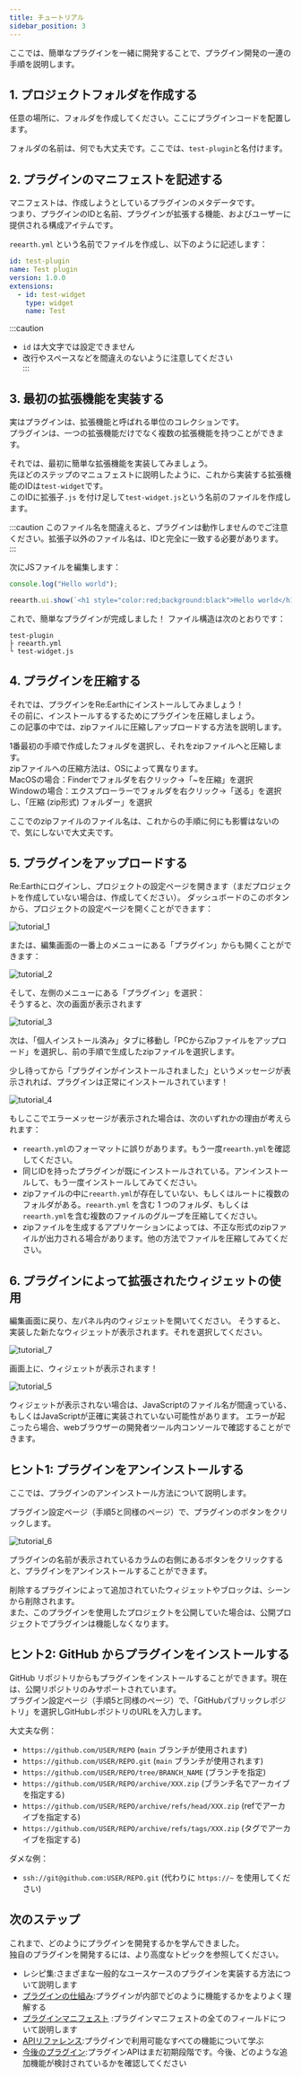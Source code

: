 ```yaml
---
title: チュートリアル
sidebar_position: 3
---
```


ここでは、簡単なプラグインを一緒に開発することで、プラグイン開発の一連の手順を説明します。


## 1. プロジェクトフォルダを作成する

任意の場所に、フォルダを作成してください。ここにプラグインコードを配置します。  

フォルダの名前は、何でも大丈夫です。ここでは、`test-plugin`と名付けます。

## 2. プラグインのマニフェストを記述する

マニフェストは、作成しようとしているプラグインのメタデータです。  
つまり、プラグインのIDと名前、プラグインが拡張する機能、およびユーザーに提供される構成アイテムです。

`reearth.yml` という名前でファイルを作成し、以下のように記述します：


```yaml title="reearth.yml"
id: test-plugin
name: Test plugin
version: 1.0.0
extensions:
  - id: test-widget
    type: widget
    name: Test
```
:::caution
- ``id`` は大文字では設定できません  
- 改行やスペースなどを間違えのないように注意してください  
:::

## 3. 最初の拡張機能を実装する

実はプラグインは、拡張機能と呼ばれる単位のコレクションです。  
プラグインは、一つの拡張機能だけでなく複数の拡張機能を持つことができます。  


それでは、最初に簡単な拡張機能を実装してみましょう。  
先ほどのステップのマニュフェストに説明したように、これから実装する拡張機能のIDは`test-widget`です。  
このIDに拡張子`.js` を付け足して`test-widget.js`という名前のファイルを作成します。  

:::caution
このファイル名を間違えると、プラグインは動作しませんのでご注意ください。拡張子以外のファイル名は、IDと完全に一致する必要があります。
:::

次にJSファイルを編集します：

```js title="test-widget.js"
console.log("Hello world");

reearth.ui.show(`<h1 style="color:red;background:black">Hello world</h1>`);
```

これで、簡単なプラグインが完成しました！
ファイル構造は次のとおりです：

```console title="file structure"
test-plugin
├ reearth.yml
└ test-widget.js    
```

## 4. プラグインを圧縮する

それでは、プラグインをRe:Earthにインストールしてみましょう！  
その前に、インストールするするためにプラグインを圧縮しましょう。  
この記事の中では、zipファイルに圧縮しアップロードする方法を説明します。  

1番最初の手順で作成したフォルダを選択し、それをzipファイルへと圧縮します。  
zipファイルへの圧縮方法は、OSによって異なります。  
MacOSの場合：Finderでフォルダを右クリック→「~を圧縮」を選択  
Windowの場合：エクスプローラーでフォルダを右クリック→「送る」を選択し、「圧縮 (zip形式) フォルダー」を選択

ここでのzipファイルのファイル名は、これからの手順に何にも影響はないので、気にしないで大丈夫です。

## 5. プラグインをアップロードする

Re:Earthにログインし、プロジェクトの設定ページを開きます（まだプロジェクトを作成していない場合は、作成してください）。
ダッシュボードのこのボタンから、プロジェクトの設定ページを開くことができます：  

![tutorial_1](./img/tutorial_1.png)

または、編集画面の一番上のメニューにある「プラグイン」からも開くことができます：  

![tutorial_2](./img/tutorial_2.png)


そして、左側のメニューにある「プラグイン」を選択：  
そうすると、次の画面が表示されます  

![tutorial_3](./img/tutorial_3.png)

次は、「個人インストール済み」タブに移動し「PCからZipファイルをアップロード」を選択し、前の手順で生成したzipファイルを選択します。  

少し待ってから「プラグインがインストールされました」というメッセージが表示されれば、プラグインは正常にインストールされています！

![tutorial_4](./img/tutorial_4.png)


もしここでエラーメッセージが表示された場合は、次のいずれかの理由が考えられます：

- `reearth.yml`のフォーマットに誤りがあります。もう一度`reearth.yml`を確認してください。
- 同じIDを持ったプラグインが既にインストールされている。アンインストールして、もう一度インストールしてみてください。
- zipファイルの中に`reearth.yml`が存在していない、もしくはルートに複数のフォルダがある。`reearth.yml` を含む 1 つのフォルダ、もしくは`reearth.yml`を含む複数のファイルのグループを圧縮してください。
- zipファイルを生成するアプリケーションによっては、不正な形式のzipファイルが出力される場合があります。他の方法でファイルを圧縮してみてください。

## 6. プラグインによって拡張されたウィジェットの使用

編集画面に戻り、左パネル内のウィジェットを開いてください。
そうすると、実装した新たなウィジェットが表示されます。それを選択してください。

![tutorial_7](./img/tutorial_7.png)

画面上に、ウィジェットが表示されます！

![tutorial_5](./img/tutorial_5.png)

ウィジェットが表示されない場合は、JavaScriptのファイル名が間違っている、もしくはJavaScriptが正確に実装されていない可能性があります。
エラーが起こったら場合、webブラウザーの開発者ツール内コンソールで確認することができます。

## ヒント1: プラグインをアンインストールする

ここでは、プラグインのアンインストール方法について説明します。

プラグイン設定ページ（手順5と同様のページ）で、プラグインのボタンをクリックします。

![tutorial_6](./img/tutorial_6.png)

プラグインの名前が表示されているカラムの右側にあるボタンをクリックすると、プラグインをアンインストールすることができます。

削除するプラグインによって追加されていたウィジェットやブロックは、シーンから削除されます。  
また、このプラグインを使用したプロジェクトを公開していた場合は、公開プロジェクトでプラグインは機能しなくなります。  

## ヒント2: GitHub からプラグインをインストールする

GitHub リポジトリからもプラグインをインストールすることができます。現在は、公開リポジトリのみサポートされています。  
プラグイン設定ページ（手順5と同様のページ）で、「GitHubパブリックレポジトリ」を選択しGitHubレポジトリのURLを入力します。  


大丈夫な例：

- `https://github.com/USER/REPO` (`main` ブランチが使用されます)
- `https://github.com/USER/REPO.git` (`main` ブランチが使用されます)
- `https://github.com/USER/REPO/tree/BRANCH_NAME` (ブランチを指定)
- `https://github.com/USER/REPO/archive/XXX.zip` (ブランチ名でアーカイブを指定する)
- `https://github.com/USER/REPO/archive/refs/head/XXX.zip` (refでアーカイブを指定する)
- `https://github.com/USER/REPO/archive/refs/tags/XXX.zip` (タグでアーカイブを指定する)

ダメな例：

- `ssh://git@github.com:USER/REPO.git` (代わりに `https://~` を使用してください)

## 次のステップ

これまで、どのようにプラグインを開発するかを学んできました。  
独自のプラグインを開発するには、より高度なトピックを参照してください。

- レシピ集:さまざまな一般的なユースケースのプラグインを実装する方法について説明します
- [プラグインの仕組み](./how-plugins-work/):プラグインが内部でどのように機能するかをよりよく理解する
- [プラグインマニフェスト](./manifest-reference/) :プラグインマニフェストの全てのフィールドについて説明します
- [APIリファレンス](./api-reference/):プラグインで利用可能なすべての機能について学ぶ
- [今後のプラグイン](./future-plans/):プラグインAPIはまだ初期段階です。今後、どのような追加機能が検討されているかを確認してください
